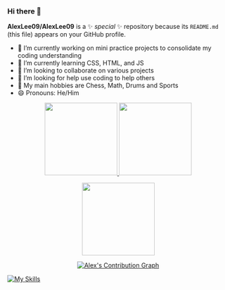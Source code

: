 ### Hi there 👋

**AlexLee09/AlexLee09** is a ✨ _special_ ✨ repository because its `README.md` (this file) appears on your GitHub profile.

- 🔭 I’m currently working on mini practice projects to consolidate my coding understanding
- 🌱 I’m currently learning CSS, HTML, and JS
- 👯 I’m looking to collaborate on various projects 
- 🤔 I’m looking for help use coding to help others
- 💬 My main hobbies are Chess, Math, Drums and Sports
- 😄 Pronouns: He/Him

<p align="center">
  <a href="https://github.com/AlexLee09">
    <img height="165em" src="https://github-readme-stats.vercel.app/api?username=AlexLee09&include_all_commits" />
  </a>
  <a href="https://github.com/AlexLee09">
    <img height="165em" src="https://github-readme-stats.vercel.app/api/top-langs/?username=AlexLee09&langs_count=8" /> 
  </a>
</p>
<p align="center">
    <a href="https://github.com/AlexLee09">
    <img height="165em" src="https://streak-stats.demolab.com?user=AlexLee09&theme=dracula&card_width=550" />
  </a>
</p>
<p align="center">
  <a href="https://github.com/AlexLee09"><img title="Alex's Contribution Graph" alt="Alex's Contribution Graph" src="https://github-readme-activity-graph.vercel.app/graph?username=AlexLee09" /></a>
</p>

[![My Skills](https://skillicons.dev/icons?i=nodejs,express,ts,js,nextjs,mongodb,py,flask,aws,html,css,gatsby,react,tailwind,unity,cs,github,d3,dynamodb,java,raspberrypi,postman,firebase,postgres,sequelize,sqlite,tensorflow,vscode,ai,ps,eclipse,cpp&perline=16)](https://github.com/antoinekllee)
